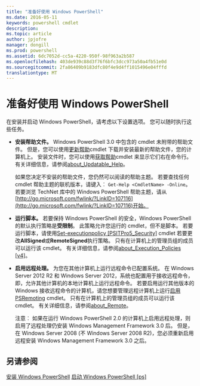 ```yaml
---
title: "准备好使用 Windows PowerShell"
ms.date: 2016-05-11
keywords: powershell cmdlet
description: 
ms.topic: article
author: jpjofre
manager: dongill
ms.prod: powershell
ms.assetid: 6dc7052d-cc5a-4220-950f-98f963a2b587
ms.openlocfilehash: 403de939c88d3f76f6bfc3dcc973a50a4fb51e0d
ms.sourcegitcommit: 2fa86409b9183dfc80f4e9d4ff1015496e04fffd
translationtype: MT
---
```

# 准备好使用 Windows PowerShell
在安装并启动 Windows PowerShell，请考虑以下设置选项。 您可以随时执行这些任务。

-   **安装帮助文件。** Windows PowerShell 3.0 中包含的 cmdlet 未附带的帮助文件。 但是，您可以使用[更新帮助](https://technet.microsoft.com/en-us/library/93e1d870-ace6-432b-8778-8920291d7545)cmdlet 下载并安装最新的帮助文件，您的计算机上。 安装文件时，您可以使用[获取帮助](https://technet.microsoft.com/en-us/library/1f46eeb4-49d7-4bec-bb29-395d9b42f54a)cmdlet 来显示它们右在命令行。 有关详细信息，请参阅[about_Updatable_Help](https://technet.microsoft.com/en-us/library/10bba75c-f4ac-4ca1-bbf3-8f34dd521ffe)。

    如果您决定不安装的帮助文件，您仍然可以阅读的帮助主题。 若要查找任何 cmdlet 帮助主题的联机版本，请键入︰ `Get-Help <CmdletName> -Online`。 若要浏览 TechNet 库中的 Windows PowerShell 帮助主题，请从[http://go.microsoft.com/fwlink/?LinkID=107116](http://go.microsoft.com/fwlink/?LinkID=107116)开始。

-   **运行脚本。** 若要保持 Windows PowerShell 的安全，Windows PowerShell 的默认执行策略是**受限制**。 此策略允许您运行的 cmdlet，但不是脚本。 若要运行脚本，请使用[Set-executionpolicy [PSITPro5_Security]](https://technet.microsoft.com/en-us/library/5690a0e1-495b-4e63-8280-65ead7bf01ab) cmdlet 若要更改**AllSigned**或**RemoteSigned**执行策略。 只有在计算机上的管理员组的成员可以运行该 cmdlet。 有关详细信息，请参阅[about_Execution_Policies [v4]](https://technet.microsoft.com/en-us/library/347708dc-1515-4d74-978b-8334603472e6)。

-   **启用远程处理。** 为您在其他计算机上运行远程命令已配置系统。 在 Windows Server 2012 R2 和 Windows Server 2012，系统也配置用于接收远程命令，即，允许其他计算机的本地计算机上运行远程命令。 若要启用运行其他版本的 Windows 接收远程命令的计算机，请您想要管理远程计算机上运行[启用 PSRemoting](https://technet.microsoft.com/en-us/library/19437c28-33b8-4ac1-9113-8439cc8beffb) cmdlet。 只有在计算机上的管理员组的成员可以运行该 cmdlet。 有关详细信息，请参阅[about_Remote](https://technet.microsoft.com/en-us/library/9b4a5c87-9162-4adf-bdfe-fbc80b9b8970)。

    注意︰ 如果在运行 Windows PowerShell 2.0 的计算机上启用远程处理，则启用了远程处理仍安装 Windows Management Framework 3.0 后。 但是，在 Windows Server 2008 (不 Windows Server 2008 R2)，您必须重新启用远程安装 Windows Management Framework 3.0 之后。

## 另请参阅
[安装 Windows PowerShell](../setup/Installing-Windows-PowerShell.md)
[启动 Windows PowerShell [ps]](https://technet.microsoft.com/en-us/library/8ec8c2d7-8e7c-4722-a3d2-498fe5739a8e)


